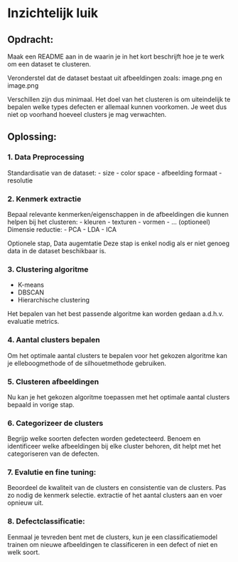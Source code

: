 # Inzichtelijk luik

## Opdracht:
Maak een README aan in de waarin je in het kort beschrijft hoe je te werk om een dataset te clusteren.

Veronderstel dat de dataset bestaat uit afbeeldingen zoals: 
image.png en image.png

Verschillen zijn dus minimaal. 
Het doel van het clusteren is om uiteindelijk te bepalen welke types defecten er allemaal kunnen voorkomen.
Je weet dus niet op voorhand hoeveel clusters je mag verwachten. 


## Oplossing:
### 1. Data Preprocessing
Standardisatie van de dataset:
    - size
    - color space
    - afbeelding formaat
    - resolutie

### 2. Kenmerk extractie
Bepaal relevante kenmerken/eigenschappen in de afbeeldingen die kunnen helpen bij het clusteren:
    - kleuren
    - texturen
    - vormen
    - ...
(optioneel) Dimensie reductie:
    - PCA
    - LDA
    - ICA

Optionele stap, Data augemtatie
Deze stap is enkel nodig als er niet genoeg data in de dataset beschikbaar is.

### 3. Clustering algoritme
   - K-means
   - DBSCAN
   - Hierarchische clustering

Het bepalen van het best passende algoritme kan worden gedaan a.d.h.v. evaluatie metrics.

### 4. Aantal clusters bepalen
Om het optimale aantal clusters te bepalen voor het gekozen algoritme kan je elleboogmethode of de silhouetmethode gebruiken.

### 5. Clusteren afbeeldingen
Nu kan je het gekozen algoritme toepassen met het optimale aantal clusters bepaald in vorige stap.

### 6. Categorizeer de clusters
Begrijp welke soorten defecten worden gedetecteerd. Benoem en identificeer welke afbeeldingen bij elke cluster behoren, dit helpt met het categoriseren van de defecten.

### 7. Evalutie en fine tuning:
Beoordeel de kwaliteit van de clusters en consistentie van de clusters. Pas zo nodig de kenmerk selectie. extractie of het aantal clusters aan en voer opnieuw uit.

### 8. Defectclassificatie:
Eenmaal je tevreden bent met de clusters, kun je een classificatiemodel trainen om nieuwe afbeeldingen te classificeren in een defect of niet en welk soort.
